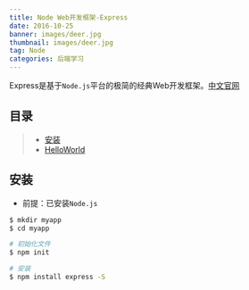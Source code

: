 ```yaml
---
title: Node Web开发框架-Express
date: 2016-10-25
banner: images/deer.jpg
thumbnail: images/deer.jpg
tag: Node
categories: 后端学习
---
```


Express是基于`Node.js`平台的极简的经典Web开发框架。[中文官网](http://www.expressjs.com.cn/)

<!--more-->

## 目录
> - [安装](#安装)
> - [HelloWorld](#HelloWorld)

## 安装
- 前提：已安装`Node.js`

```bash
$ mkdir myapp
$ cd myapp

# 初始化文件
$ npm init

# 安装
$ npm install express -S
```